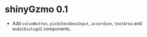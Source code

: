 # shinyGzmo 0.1

* Add `valueButton`, `pickCheckboxInput`, `accordion`, `textArea` and `modalDialogUI` components.
